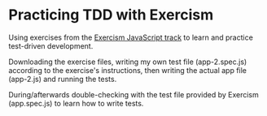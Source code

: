 # Practicing TDD with Exercism

Using exercises from the [Exercism JavaScript track](https://exercism.org/tracks/javascript) to learn and practice test-driven development.

Downloading the exercise files, writing my own test file (app-2.spec.js) according to the exercise's instructions, then writing the actual app file (app-2.js) and running the tests.

During/afterwards double-checking with the test file provided by Exercism (app.spec.js) to learn how to write tests.
